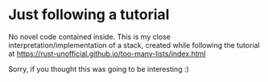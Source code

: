 # Just following a tutorial

No novel code contained inside. This is my close interpretation/implementation of a stack, created while following
the tutorial at https://rust-unofficial.github.io/too-many-lists/index.html

Sorry, if you thought this was going to be interesting :)
